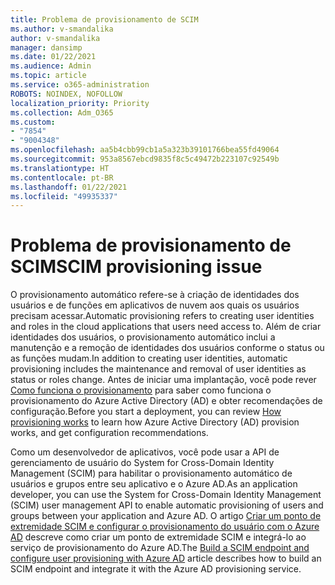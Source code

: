```yaml
---
title: Problema de provisionamento de SCIM
ms.author: v-smandalika
author: v-smandalika
manager: dansimp
ms.date: 01/22/2021
ms.audience: Admin
ms.topic: article
ms.service: o365-administration
ROBOTS: NOINDEX, NOFOLLOW
localization_priority: Priority
ms.collection: Adm_O365
ms.custom:
- "7854"
- "9004348"
ms.openlocfilehash: aa5b4cbb99cb1a5a323b39101766bea55fd49064
ms.sourcegitcommit: 953a8567ebcd9835f8c5c49472b223107c92549b
ms.translationtype: HT
ms.contentlocale: pt-BR
ms.lasthandoff: 01/22/2021
ms.locfileid: "49935337"
---
```

# <a name="scim-provisioning-issue"></a><span data-ttu-id="8d24a-102">Problema de provisionamento de SCIM</span><span class="sxs-lookup"><span data-stu-id="8d24a-102">SCIM provisioning issue</span></span>

<span data-ttu-id="8d24a-103">O provisionamento automático refere-se à criação de identidades dos usuários e de funções em aplicativos de nuvem aos quais os usuários precisam acessar.</span><span class="sxs-lookup"><span data-stu-id="8d24a-103">Automatic provisioning refers to creating user identities and roles in the cloud applications that users need access to.</span></span> <span data-ttu-id="8d24a-104">Além de criar identidades dos usuários, o provisionamento automático inclui a manutenção e a remoção de identidades dos usuários conforme o status ou as funções mudam.</span><span class="sxs-lookup"><span data-stu-id="8d24a-104">In addition to creating user identities, automatic provisioning includes the maintenance and removal of user identities as status or roles change.</span></span> <span data-ttu-id="8d24a-105">Antes de iniciar uma implantação, você pode rever [Como funciona o provisionamento](https://docs.microsoft.com/azure/active-directory/app-provisioning/how-provisioning-works) para saber como funciona o provisionamento do Azure Active Directory (AD) e obter recomendações de configuração.</span><span class="sxs-lookup"><span data-stu-id="8d24a-105">Before you start a deployment, you can review [How provisioning works](https://docs.microsoft.com/azure/active-directory/app-provisioning/how-provisioning-works) to learn how Azure Active Directory (AD) provision works, and get configuration recommendations.</span></span>

<span data-ttu-id="8d24a-106">Como um desenvolvedor de aplicativos, você pode usar a API de gerenciamento de usuário do System for Cross-Domain Identity Management (SCIM) para habilitar o provisionamento automático de usuários e grupos entre seu aplicativo e o Azure AD.</span><span class="sxs-lookup"><span data-stu-id="8d24a-106">As an application developer, you can use the System for Cross-Domain Identity Management (SCIM) user management API to enable automatic provisioning of users and groups between your application and Azure AD.</span></span> <span data-ttu-id="8d24a-107">O artigo [Criar um ponto de extremidade SCIM e configurar o provisionamento do usuário com o Azure AD](https://docs.microsoft.com/azure/active-directory/app-provisioning/use-scim-to-provision-users-and-groups) descreve como criar um ponto de extremidade SCIM e integrá-lo ao serviço de provisionamento do Azure AD.</span><span class="sxs-lookup"><span data-stu-id="8d24a-107">The [Build a SCIM endpoint and configure user provisioning with Azure AD](https://docs.microsoft.com/azure/active-directory/app-provisioning/use-scim-to-provision-users-and-groups) article describes how to build an SCIM endpoint and integrate it with the Azure AD provisioning service.</span></span>



